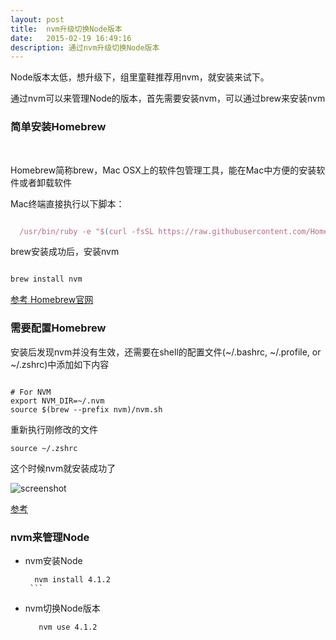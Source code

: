 ```yaml
---
layout: post
title:  nvm升级切换Node版本
date:   2015-02-19 16:49:16
description: 通过nvm升级切换Node版本
---
```


Node版本太低，想升级下，组里童鞋推荐用nvm，就安装来试下。

通过nvm可以来管理Node的版本，首先需要安装nvm，可以通过brew来安装nvm

### 简单安装Homebrew
<br/>

Homebrew简称brew，Mac OSX上的软件包管理工具，能在Mac中方便的安装软件或者卸载软件

Mac终端直接执行以下脚本：

``` js

  /usr/bin/ruby -e "$(curl -fsSL https://raw.githubusercontent.com/Homebrew/install/master/install)"

```
brew安装成功后，安装nvm

``` js

brew install nvm

```

<a href="http://brew.sh/index_zh-cn.html" target="_blank">参考 Homebrew官网</a>


### 需要配置Homebrew

安装后发现nvm并没有生效，还需要在shell的配置文件(~/.bashrc, ~/.profile, or ~/.zshrc)中添加如下内容

 ```

# For NVM
export NVM_DIR=~/.nvm
source $(brew --prefix nvm)/nvm.sh

```
重新执行刚修改的文件

```
source ~/.zshrc
```

这个时候nvm就安装成功了

![screenshot](http://img4.tbcdn.cn/L1/461/1/62bcdf98d41c0f2c4cb6fcd3689b2a96cb1bae05.png)


[参考](http://www.cnblogs.com/Don/p/4672287.html)


###  nvm来管理Node

- nvm安装Node

     ```
       nvm install 4.1.2
      ```

- nvm切换Node版本

     ```
        nvm use 4.1.2
    ```